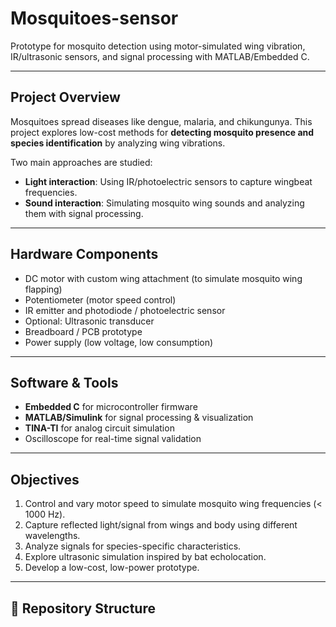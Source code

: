 # Mosquitoes-sensor

Prototype for mosquito detection using motor-simulated wing vibration, IR/ultrasonic sensors, and signal processing with MATLAB/Embedded C.

---

## Project Overview
Mosquitoes spread diseases like dengue, malaria, and chikungunya. This project explores low-cost methods for **detecting mosquito presence and species identification** by analyzing wing vibrations.

Two main approaches are studied:
- **Light interaction**: Using IR/photoelectric sensors to capture wingbeat frequencies.
- **Sound interaction**: Simulating mosquito wing sounds and analyzing them with signal processing.

---

## Hardware Components
- DC motor with custom wing attachment (to simulate mosquito wing flapping)
- Potentiometer (motor speed control)
- IR emitter and photodiode / photoelectric sensor
- Optional: Ultrasonic transducer
- Breadboard / PCB prototype
- Power supply (low voltage, low consumption)

---

## Software & Tools
- **Embedded C** for microcontroller firmware
- **MATLAB/Simulink** for signal processing & visualization
- **TINA-TI** for analog circuit simulation
- Oscilloscope for real-time signal validation

---

## Objectives
1. Control and vary motor speed to simulate mosquito wing frequencies (< 1000 Hz).
2. Capture reflected light/signal from wings and body using different wavelengths.
3. Analyze signals for species-specific characteristics.
4. Explore ultrasonic simulation inspired by bat echolocation.
5. Develop a low-cost, low-power prototype.

---

## 📂 Repository Structure

